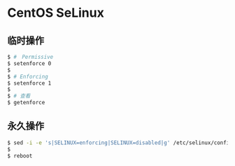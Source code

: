 # CentOS SeLinux

## 临时操作

```bash
$ #　Permissive
$ setenforce 0
$
$ # Enforcing
$ setenforce 1
$
$ # 查看
$ getenforce
```

## 永久操作

```bash
$ sed -i -e 's|SELINUX=enforcing|SELINUX=disabled|g' /etc/selinux/config
$
$ reboot
```